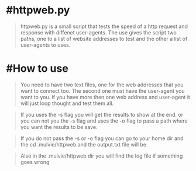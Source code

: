 #httpweb.py
============

>httpweb.py is a small script that tests the speed of a http request and response with diffenet user-agents. The use gives the script two paths, one to a list of website addresses to test and the other a list of user-agents to uses.

#How to use
===========

>You need to have two text files, one for the web addresses that you want to connect too. The second one must have the user-agent you want to you. if you have more then one web address and user-agent it will just loop thought and test them all.

>If you uses the -s flag you will get the results to show at the end. or you can not you the -s flag and uses the -o flag to pass a path where you want the results to be save.

>If you do not pass the -s or -o flag you can go to your home dir and the cd .mulvie/httpweb and the output.txt file will be 

>Also in the .mulvie/httpweb dir you will find the log file if something goes wrong
